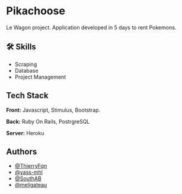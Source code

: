 
# Pikachoose

Le Wagon project. Application developed in 5 days to rent Pokemons.

## 🛠 Skills
- Scraping
- Database
- Project Management


## Tech Stack

**Front:** Javascript, Stimulus, Bootstrap.

**Back:** Ruby On Rails, PostrgreSQL

**Server:** Heroku


## Authors

- [@ThierryFqn](https://www.github.com/ThierryFqn)
- [@yass-mhl](https://www.github.com/yass-mhl)
- [@SouthAB](https://www.github.com/SouthAB)
- [@meligateau](https://www.github.com/meligateau)

